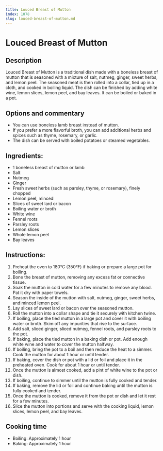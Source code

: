 ```yaml
---
title: Louced Breast of Mutton
index: 1078
slug: louced-breast-of-mutton.md
---
```


# Louced Breast of Mutton

## Description
Louced Breast of Mutton is a traditional dish made with a boneless breast of mutton that is seasoned with a mixture of salt, nutmeg, ginger, sweet herbs, and lemon peel. The seasoned meat is then rolled into a collar, tied up in a cloth, and cooked in boiling liquid. The dish can be finished by adding white wine, lemon slices, lemon peel, and bay leaves. It can be boiled or baked in a pot.

## Options and commentary
- You can use boneless lamb breast instead of mutton.
- If you prefer a more flavorful broth, you can add additional herbs and spices such as thyme, rosemary, or garlic.
- The dish can be served with boiled potatoes or steamed vegetables.

## Ingredients:
- 1 boneless breast of mutton or lamb
- Salt
- Nutmeg
- Ginger
- Fresh sweet herbs (such as parsley, thyme, or rosemary), finely chopped
- Lemon peel, minced
- Slices of sweet lard or bacon
- Boiling water or broth
- White wine
- Fennel roots
- Parsley roots
- Lemon slices
- Whole lemon peel
- Bay leaves

## Instructions:
1. Preheat the oven to 180°C (350°F) if baking or prepare a large pot for boiling.
2. Bone the breast of mutton, removing any excess fat or connective tissue.
3. Soak the mutton in cold water for a few minutes to remove any blood. Pat it dry with paper towels.
4. Season the inside of the mutton with salt, nutmeg, ginger, sweet herbs, and minced lemon peel.
5. Lay slices of sweet lard or bacon over the seasoned mutton.
6. Roll the mutton into a collar shape and tie it securely with kitchen twine.
7. If boiling, place the tied mutton in a large pot and cover it with boiling water or broth. Skim off any impurities that rise to the surface.
8. Add salt, sliced ginger, sliced nutmeg, fennel roots, and parsley roots to the pot.
9. If baking, place the tied mutton in a baking dish or pot. Add enough white wine and water to cover the mutton halfway.
10. If boiling, bring the pot to a boil and then reduce the heat to a simmer. Cook the mutton for about 1 hour or until tender.
11. If baking, cover the dish or pot with a lid or foil and place it in the preheated oven. Cook for about 1 hour or until tender.
12. Once the mutton is almost cooked, add a pint of white wine to the pot or dish.
13. If boiling, continue to simmer until the mutton is fully cooked and tender.
14. If baking, remove the lid or foil and continue baking until the mutton is fully cooked and tender.
15. Once the mutton is cooked, remove it from the pot or dish and let it rest for a few minutes.
16. Slice the mutton into portions and serve with the cooking liquid, lemon slices, lemon peel, and bay leaves.

## Cooking time
- Boiling: Approximately 1 hour
- Baking: Approximately 1 hour